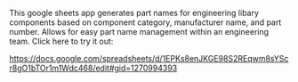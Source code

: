 This google sheets app generates part names for engineering libary components based on component category, manufacturer name, and part number. Allows for easy part name management within an engineering team. Click here to try it out: 

https://docs.google.com/spreadsheets/d/1EPKs8enJKGE98S2REqwm8sYScr8gO1bTOr1m1Wdc468/edit#gid=1270994393
